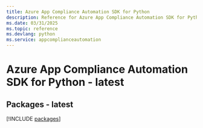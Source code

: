 ```yaml
---
title: Azure App Compliance Automation SDK for Python
description: Reference for Azure App Compliance Automation SDK for Python
ms.date: 03/31/2025
ms.topic: reference
ms.devlang: python
ms.service: appcomplianceautomation
---
```

# Azure App Compliance Automation SDK for Python - latest
## Packages - latest
[!INCLUDE [packages](app-compliance-automation-index.md)]
